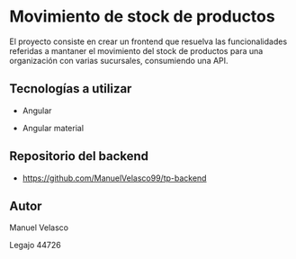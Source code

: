 # Movimiento de stock de productos
El proyecto consiste en crear un frontend que resuelva las funcionalidades referidas a mantaner el movimiento del stock de productos para una organización con varias sucursales, consumiendo una API. 

## Tecnologías a utilizar 

- Angular

- Angular material

## Repositorio del backend

- https://github.com/ManuelVelasco99/tp-backend

## Autor
 Manuel Velasco
 
 Legajo 44726
